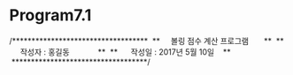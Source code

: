 # Program7.1
/***********************************
 **     볼링 점수 계산 프로그램       **
 **      작성자 : 홍길동             **
 **      작성일 : 2017년 5월 10일    **
 ***********************************/
